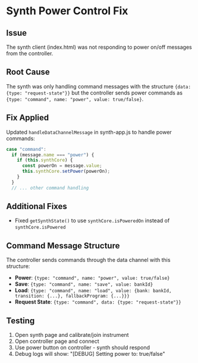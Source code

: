 # Synth Power Control Fix

## Issue
The synth client (index.html) was not responding to power on/off messages from the controller.

## Root Cause
The synth was only handling command messages with the structure `{data: {type: "request-state"}}` but the controller sends power commands as `{type: "command", name: "power", value: true/false}`.

## Fix Applied
Updated `handleDataChannelMessage` in synth-app.js to handle power commands:

```javascript
case "command":
  if (message.name === "power") {
    if (this.synthCore) {
      const powerOn = message.value;
      this.synthCore.setPower(powerOn);
    }
  }
  // ... other command handling
```

## Additional Fixes
- Fixed `getSynthState()` to use `synthCore.isPoweredOn` instead of `synthCore.isPowered`

## Command Message Structure
The controller sends commands through the data channel with this structure:
- **Power**: `{type: "command", name: "power", value: true/false}`
- **Save**: `{type: "command", name: "save", value: bankId}`
- **Load**: `{type: "command", name: "load", value: {bank: bankId, transition: {...}, fallbackProgram: {...}}}`
- **Request State**: `{type: "command", data: {type: "request-state"}}`

## Testing
1. Open synth page and calibrate/join instrument
2. Open controller page and connect
3. Use power button on controller - synth should respond
4. Debug logs will show: "[DEBUG] Setting power to: true/false"